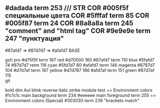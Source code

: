#dadada term 253 /// STR COR
#005f5f
специальные цвета
COR #5fffaf term 85 COR #005f87 term 24
COR #8a8a8a term 245 "comment" and "html tag"
COR #9e9e9e term 247 "пунктуация"
--
#87afd7 => #87d7d7 => #afafd7 BASE

gsh pro
#d75f5f term 167 red #d70000 160
#87afd7 term 110 blue #5fafd7 74
#87d7d7 retm 116 cyan #5fd7d7 80
#afafd7 term 146 magenta #8787d7 104
#d7d7af term 187 yellow #d7d787 186
#afd7af term 151 green #87d7af 115  
git

bold
dim
Aul
blink
reverse
italic
strike
module test
== Environment colors
#1c1c1c main background term 234
#eeeeee main foreground term 255
== Environment colors (Special)
#303030 term 236 "brackets match"
